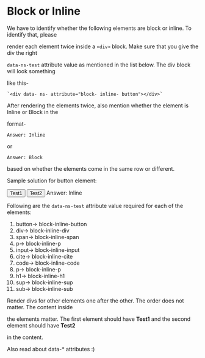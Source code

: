# Block or Inline

We have to identify whether the following elements are block or inline. To identify that, please 

render each element twice inside a `<div>` block. Make sure that you give the div the right 

`data-ns-test` attribute value as mentioned in the list below. The div block will look something 

like this-

    `<div data- ns- attribute="block- inline- button"></div>`

After rendering the elements twice, also mention whether the element is Inline or Block in the 

format-

`Answer: Inline`

or

`Answer: Block`

based on whether the elements come in the same row or different.

Sample solution for button element:

<div data-ns-test="block-inline-button">     <button>Test1</button>     <button>Test2</button>     Answer: Inline </div>

Following are the `data-ns-test` attribute value required for each of the elements:

1. button→ block-inline-button
2. div→ block-inline-div
3. span→ block-inline-span
4. p→ block-inline-p
5. input→ block-inline-input
6. cite→ block-inline-cite
7. code→ block-inline-code
8. p→ block-inline-p
9. h1→ block-inline-h1
10. sup→ block-inline-sup
11. sub→ block-inline-sub

Render divs for other elements one after the other. The order does not matter. The content inside 

the elements matter. The first element should have **Test1** and the second element should have **Test2** 

in the content.

Also read about data-* attributes :)
